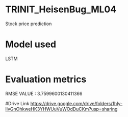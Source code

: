 # TRINIT_HeisenBug_ML04
Stock price prediction

# Model used 
LSTM 

 # Evaluation metrics
RMSE VALUE : 3.7599600130411366

#Drive Link
https://drive.google.com/drive/folders/1hIy-lIvGnOhkweHK3YHWUuVuWOdDuCKm?usp=sharing


